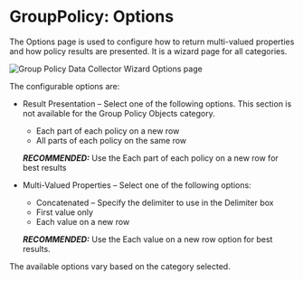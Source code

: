 # GroupPolicy: Options

The Options page is used to configure how to return multi-valued properties and how policy results are presented. It is a wizard page for all categories.

![Group Policy Data Collector Wizard Options page](/img/product_docs/accessanalyzer/accessanalyzer/enterpriseauditor/install/application/options.png)

The configurable options are:

- Result Presentation – Select one of the following options. This section is not available for the Group Policy Objects category.

  - Each part of each policy on a new row
  - All parts of each policy on the same row

  ___RECOMMENDED:___ Use the Each part of each policy on a new row for best results
- Multi-Valued Properties – Select one of the following options:

  - Concatenated – Specify the delimiter to use in the Delimiter box
  - First value only
  - Each value on a new row

  ___RECOMMENDED:___ Use the Each value on a new row option for best results.

The available options vary based on the category selected.
